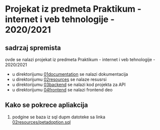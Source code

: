 # Projekat iz predmeta Praktikum - internet i veb tehnologije - 2020/2021


## sadrzaj spremista

ovde se nalazi projekat iz predmeta Praktikum - internet i veb tehnologije - 2020/2021

* u direktorijumu [01documentation](./01documentation) se nalazi dokumentacija
* u direktorijumu [02resources](./02resources) se nalaze resusrsi
* u direktorijumu [03backend](./03backend) se nalazi kod projekta za API
* u direktorijumu [04frontend](./04frontend) se nalazi frontend deo 

## Kako se pokrece apliakcija

1. podgine se baza iz sql dupm datoteke sa linka [02resources/petadoption.sql](./02resources/petadoption.sql)
